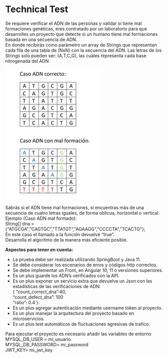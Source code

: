 # Technical Test

Se requiere verificar el ADN de las personas y validar si tiene mal formaciones genéticas, eres
contratado por un laboratorio para que desarrolles un proyecto que detecte si un humano tiene
mal formaciones basada en una secuencia de ADN.  
En donde recibirás como parámetro un array de Strings que representan cada fila de una tabla de
(NxN) con la secuencia del ADN. Las letras de los Strings solo pueden ser: (A,T,C,G), las cuales
representa cada base nitrogenada del ADN  

![cases](https://github.com/pantera2580/dnaVerifier/blob/main/caseDna.png)

Sabrás si el ADN tiene mal formaciones, si encuentras más de una secuencia de cuatro letras
iguales, de forma oblicua, horizontal o vertical.  
Ejemplo (Caso ADN mal formado):  
String[] dna = {"ATGCGA","CAGTGC","TTATGT","AGAAGG","CCCCTA","TCACTG"};  
En este caso el llamado a la función devuelve “true”.  
Desarrolla el algoritmo de la manera más eficiente posible.

**Aspectos para tener en cuenta:**  
* La prueba debe ser realizada utilizando SpringBoot y Java 11.  
* Se debe considerar los escenarios de erros y códigos http correctos.  
* Se debe implementar un Front, en Angular 10, 11 o versiones superiores.  
* Es un plus guarde los ADN’s verificados con la API.  
* Es un plus exponer un servicio extra que devuelva un Json con las estadísticas de las verificaciones de ADN:   
{ “count_correct_dna”:40,  
    “count_defect_dna”: 100  
    “ratio”: 0.4 }.  
* Es un plus agregar autenticación mediante username token al proyecto.  
* Es un plus manejar la arquitectura del proyecto basado en microservicios.  
* Es un plus test automáticos de fluctuaciones agresivas de trafico.  

Para ejecutar el proyecto es necesario añadir las variables de entorno
MYSQL_DB_USER = mi_usuario  
MYSQL_DB_PASSWORD= mi_password  
JWT_KEY= mi_jwt_key  

